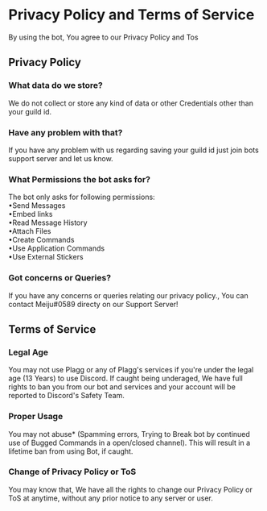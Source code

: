 
<h1>Privacy Policy and Terms of Service</h1>
<p> By using the bot, You agree to our Privacy Policy and  Tos</p>

<h2>Privacy Policy</h2>
<h3>What data do we store?</h3>
<p>We do not collect or store any kind of data or other Credentials other than your guild id.</p>

  <h3>Have any problem with that?</h3>

  <p>If you have any problem with us regarding saving your guild id just join bots support server and let us know. </p>

<h3> 
  What Permissions the bot asks for?</h3>
  <p>The bot only asks for following permissions:
  <br>
  •Send Messages
<br>
  •Embed links
<br>
•Read Message History
<br>
  •Attach Files
  <br>
  •Create Commands
  <br>
  •Use Application Commands
  <br>
  •Use External Stickers
<h3>Got concerns or Queries?</h3>
<p>If you have any concerns or queries relating our privacy policy., You can contact Meiju#0589 directy on our Support Server!</p>

<h2>Terms of Service </h2>

<h3>Legal Age </h3>
<p>You may not use Plagg or any of Plagg's services if you're under the legal age (13 Years) to use Discord. If caught being underaged, We have full rights to ban you from our bot and services and your account will be reported to Discord's Safety Team.</p>


<h3>Proper Usage </h3>
<p>You may not abuse* (Spamming errors, Trying to Break bot by continued use of Bugged Commands in a open/closed channel). This will result in a lifetime ban from using Bot, if caught.</p>

<h3>Change of Privacy Policy or ToS </h3>
<p>You may know that, We have all the rights to change our Privacy Policy or ToS at anytime, without any prior notice to any server or user.</p>

